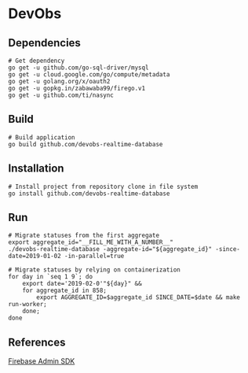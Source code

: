 # DevObs

## Dependencies

```
# Get dependency
go get -u github.com/go-sql-driver/mysql
go get -u cloud.google.com/go/compute/metadata
go get -u golang.org/x/oauth2
go get -u gopkg.in/zabawaba99/firego.v1
go get -u github.com/ti/nasync
```

## Build


```
# Build application
go build github.com/devobs-realtime-database
```

## Installation

```
# Install project from repository clone in file system
go install github.com/devobs-realtime-database
```

## Run

```
# Migrate statuses from the first aggregate
export aggregate_id="__FILL_ME_WITH_A_NUMBER__"
./devobs-realtime-database -aggregate-id="${aggregate_id}" -since-date=2019-01-02 -in-parallel=true
```

```
# Migrate statuses by relying on containerization
for day in `seq 1 9`; do
    export date='2019-02-0'"${day}" &&
    for aggregate_id in 858;
        export AGGREGATE_ID=$aggregate_id SINCE_DATE=$date && make run-worker;
    done;
done
```

## References

[Firebase Admin SDK](https://console.firebase.google.com)

